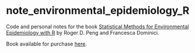 # note_environmental_epidemiology_R

Code and personal notes for the book [Statistical Methods for Environmental Epidemiology with R](https://www.biostat.jhsph.edu/~rpeng/useRbook/) 
by Roger D. Peng and Francesca Dominici.  

Book available for purchase [here](https://link.springer.com/book/10.1007/978-0-387-78167-9).
